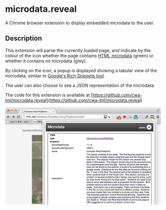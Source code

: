 microdata.reveal
================

A Chrome browser extension to display embedded microdata to the user.

## Description ##

This extension will parse the currently loaded page, and indicate by the colour of the icon whether the page contains [HTML microdata](http://www.w3.org/TR/microdata/) (green) or whether it contains no microdata (grey).

By clicking on the icon, a popup is displayed showing a tabular view of the microdata, similar to [Google's Rich Snippets tool](http://www.google.com/webmasters/tools/richsnippets).

The user can also choose to see a JSON representation of the microdata.

The code for this extension is available at [https://github.com/cwa-lml/microdata.reveal](https://github.com/cwa-lml/microdata.reveal)

![Microdata.reveal screenshot](microdata.reveal.screenshot.png "Microdata.reveal screenshot")
